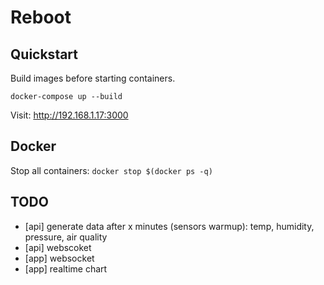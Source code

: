 # Reboot

## Quickstart

Build images before starting containers.
```
docker-compose up --build
```

Visit: http://192.168.1.17:3000


## Docker

Stop all containers: `docker stop $(docker ps -q)`

## TODO
- [api] generate data after x minutes (sensors warmup): temp, humidity, pressure, air quality
- [api] webscoket
- [app] websocket
- [app] realtime chart
